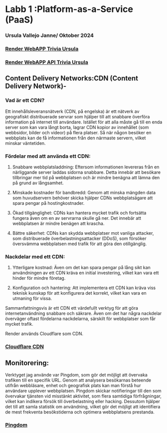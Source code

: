 # Labb 1 :Platform-as-a-Service (PaaS)

### Ursula Vallejo Janne/ Oktober 2024

### [Render WebAPP Trivia Ursula](https://trivia-fullstack.onrender.com/)

### [Render WebAPP API Trivia Ursula](https://trivia-fullstack.onrender.com/api)

## Content Delivery Networks:CDN (Content Delivery Network)-

### Vad är ett CDN?

Ett innehållsleveransnätverk (CDN, på engelska) är ett nätverk av geografiskt distribuerade servrar som hjälper till att snabbare överföra information på internet till användare. Istället för att alla måste gå till en enda server som kan vara långt borta, lagrar CDN
kopior av innehållet (som webbsidor, bilder och videor) på flera platser. Så när någon besöker en webbplats kan de få informationen från den närmaste servern, vilket minskar väntetiden.

### Fördelar med att använda ett CDN:

1. Snabbare webbplatsladdning: Eftersom informationen levereras från en närliggande server laddas sidorna snabbare. Detta innebär att besökare tillbringar mer tid på webbplatsen och är mindre benägna att lämna den på grund av långsamhet.

2. Minskade kostnader för bandbredd: Genom att minska mängden data som huvudservern behöver skicka hjälper CDNs webbplatsägare att spara pengar på hostingkostnader.

3. Ökad tillgänglighet: CDNs kan hantera mycket trafik och fortsätta fungera även om en av servrarna skulle gå ner. Det innebär att webbplatsen är mindre benägen att krascha.

4. Bättre säkerhet: CDNs kan skydda webbplatser mot vanliga attacker, som distribuerade överbelastningsattacker (DDoS), som försöker översvämma webbplatsen med trafik för att göra den otillgänglig.

### Nackdelar med ett CDN:

1. Ytterligare kostnad: Även om det kan spara pengar på lång sikt kan användningen av ett CDN kräva en initial investering, vilket kan vara ett hinder för mindre företag.

2. Konfiguration och hantering: Att implementera ett CDN kan kräva viss teknisk kunskap för att konfigurera det korrekt, vilket kan vara en utmaning för vissa.

Sammanfattningsvis är ett CDN ett värdefullt verktyg för att göra internetanvändning snabbare och säkrare. Även om det har några nackdelar överväger oftast fördelarna nackdelarna, särskilt för webbplatser som får mycket trafik.

Render används Cloudflare som CDN.

### [Cloudflare CDN](https://www.cloudflare.com/)

## Monitorering:

Verktyget jag använde var Pingdom, som gör det möjligt att övervaka trafiken till en specifik URL. Genom att analysera besökarnas beteende utifrån webbläsare, enhet och geografisk plats kan man förstå hur användare upplever webbplatsen. Pingdom skickar notifieringar till den som övervakar tjänsten vid misstänkt aktivitet, som flera samtidiga förfrågningar, vilket kan indikera försök till överbelastning eller hacking. Dessutom hjälper det till att samla statistik om användning, vilket gör det möjligt att identifiera de mest frekventa besökstiderna och optimera webbplatsens prestanda.

### [Pingdom](https://www.pingdom.com/)
